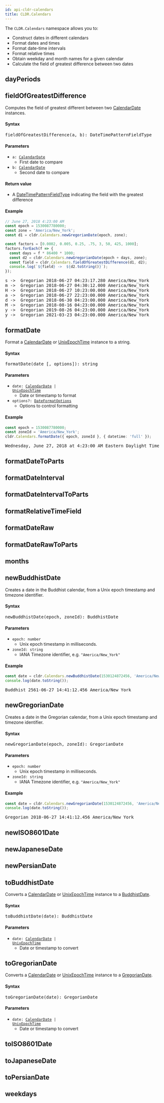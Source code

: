 ```yaml
---
id: api-cldr-calendars
title: CLDR.Calendars
---
```


The `CLDR.Calendars` namespace allows you to:
  * Construct dates in different calendars
  * Format dates and times
  * Format date-time intervals
  * Format relative times
  * Obtain weekday and month names for a given calendar
  * Calculate the field of greatest difference between two dates

## dayPeriods

## fieldOfGreatestDifference

Computes the field of greatest different between two [CalendarDate](api-calendardate.html) instances.

#### Syntax

<pre class="syntax">
fieldOfGreatestDifference(a, b): DateTimePatternFieldType
</pre>

#### Parameters
  - <code>a: <span>[CalendarDate](api-calendardate.html)</span></code>
    - First date to compare
  - <code>b: <span>[CalendarDate](api-calendardate.html)</span></code>
    - Second date to compare

#### Return value
  - A [DateTimePatternFieldType](api-datetimepatternfieldtype.html) indicating the field with the greatest difference

#### Example

```typescript
// June 27, 2018 4:23:00 AM
const epoch = 1530087780000;
const zone = 'America/New_York';
const d1 = cldr.Calendars.newGregorianDate(epoch, zone);

const factors = [0.0002, 0.005, 0.25, .75, 3, 50, 425, 1000];
factors.forEach(f => {
  const days = f * 86400 * 1000;
  const d2 = cldr.Calendars.newGregorianDate(epoch + days, zone);
  const field = cldr.Calendars.fieldOfGreatestDifference(d1, d2);
  console.log(`${field} ->  ${d2.toString()}`);
});
```

<pre class="output">
s ->  Gregorian 2018-06-27 04:23:17.280 America/New_York
m ->  Gregorian 2018-06-27 04:30:12.000 America/New_York
H ->  Gregorian 2018-06-27 10:23:00.000 America/New_York
a ->  Gregorian 2018-06-27 22:23:00.000 America/New_York
d ->  Gregorian 2018-06-30 04:23:00.000 America/New_York
M ->  Gregorian 2018-08-16 04:23:00.000 America/New_York
y ->  Gregorian 2019-08-26 04:23:00.000 America/New_York
y ->  Gregorian 2021-03-23 04:23:00.000 America/New_York
</pre>


## formatDate

Format a [CalendarDate](api-calendardate.html) or [UnixEpochTime](api-unixepochtime.html) instance to a string.

#### Syntax

<pre class="syntax">
formatDate(date [, options]): string
</pre>


#### Parameters

  - <code>date: <span>[CalendarDate](api-calendardate.html) | [UnixEpochTime](api-unixepochtime.html)</span></code>
    - Date or timestamp to format
  - <code>options?: <span>[DateFormatOptions](api-dateformatoptions.html)</span></code>
    - Options to control formatting


#### Example

```typescript
const epoch = 1530087780000;
const zoneId = 'America/New_York';
cldr.Calendars.formatDate({ epoch, zoneId }, { datetime: 'full' });
```

<pre class="output">
Wednesday, June 27, 2018 at 4:23:00 AM Eastern Daylight Time
</pre>

## formatDateToParts

## formatDateInterval

## formatDateIntervalToParts

## formatRelativeTimeField

## formatDateRaw

## formatDateRawToParts

## months

## newBuddhistDate

Creates a date in the Buddhist calendar, from a Unix epoch timestamp and timezone identifier.

#### Syntax

<pre class="syntax">
newBuddhistDate(epoch, zoneId): BuddhistDate
</pre>

#### Parameters
  - <code class="def">epoch: <span>number</span></code>
    - Unix epoch timestamp in milliseconds.
  - <code class="def">zoneId: <span>string</span></code>
    - IANA Timezone identifier, e.g. `"America/New_York"`

#### Example

```typescript
const date = cldr.Calendars.newBuddhistDate(1530124872456, 'America/New_York');
console.log(date.toString());
```

<pre class="output">
Buddhist 2561-06-27 14:41:12.456 America/New_York
</pre>



## newGregorianDate

Creates a date in the Gregorian calendar, from a Unix epoch timestamp and timezone identifier.

#### Syntax

<pre class="syntax">
newGregorianDate(epoch, zoneId): GregorianDate
</pre>

#### Parameters
  - <code class="def">epoch: <span>number</span></code>
    - Unix epoch timestamp in milliseconds.
  - <code class="def">zoneId: <span>string</span></code>
    - IANA Timezone identifier, e.g. `"America/New_York"`

#### Example

```typescript
const date = cldr.Calendars.newGregorianDate(1530124872456, 'America/New_York');
console.log(date.toString());
```

<pre class="output">
Gregorian 2018-06-27 14:41:12.456 America/New_York
</pre>



## newISO8601Date

## newJapaneseDate

## newPersianDate



## toBuddhistDate

Converts a [CalendarDate](api-calendardate.html) or [UnixEpochTime](api-unixepochtime.html) instance to a [BuddhistDate](api-buddhistdate.html).

#### Syntax

<pre class="syntax">
toBuddhistDate(date): BuddhistDate
</pre>

#### Parameters
  - <code>date: <span>[CalendarDate](api-calendardate.html) | [UnixEpochTime](api-unixepochtime.html)</span></code>
    - Date or timestamp to convert

## toGregorianDate

Converts a [CalendarDate](api-calendardate.html) or [UnixEpochTime](api-unixepochtime.html) instance to a [GregorianDate](api-gregoriandate.html).

#### Syntax

<pre class="syntax">
toGregorianDate(date): GregorianDate
</pre>

#### Parameters
  - <code>date: <span>[CalendarDate](api-calendardate.html) | [UnixEpochTime](api-unixepochtime.html)</span></code>
    - Date or timestamp to convert


## toISO8601Date

## toJapaneseDate

## toPersianDate

## weekdays
